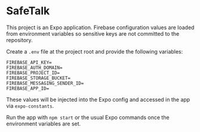 # SafeTalk

This project is an Expo application. Firebase configuration values are loaded from environment variables so sensitive keys are not committed to the repository.

Create a `.env` file at the project root and provide the following variables:

```
FIREBASE_API_KEY=
FIREBASE_AUTH_DOMAIN=
FIREBASE_PROJECT_ID=
FIREBASE_STORAGE_BUCKET=
FIREBASE_MESSAGING_SENDER_ID=
FIREBASE_APP_ID=
```

These values will be injected into the Expo config and accessed in the app via `expo-constants`.

Run the app with `npm start` or the usual Expo commands once the environment variables are set.